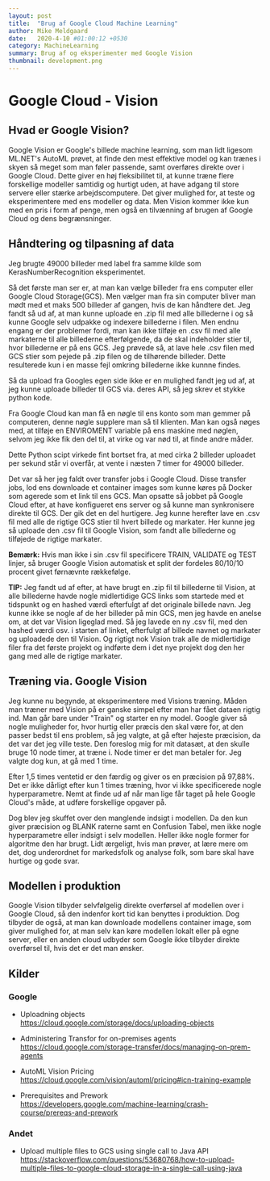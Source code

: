 ```yaml
---
layout: post
title:  "Brug af Google Cloud Machine Learning"
author: Mike Meldgaard
date:   2020-4-10 #01:00:12 +0530
category: MachineLearning
summary: Brug af og eksperimenter med Google Vision
thumbnail: development.png
---
```


# Google Cloud - Vision

## Hvad er Google Vision?
Google Vision er Google's billede machine learning, som man lidt ligesom ML.NET's AutoML prøvet, at finde den mest effektive model og kan trænes i skyen så meget som man føler passende, samt overføres direkte over i Google Cloud. Dette giver en høj fleksibilitet til, at kunne træne flere forskellige modeller samtidig og hurtigt uden, at have adgang til store servere eller stærke arbejdscomputere. Det giver mulighed for, at teste og eksperimentere med ens modeller og data. Men Vision kommer ikke kun med en pris i form af penge, men også en tilvænning af brugen af Google Cloud og dens begrænsninger.

## Håndtering og tilpasning af data
Jeg brugte 49000 billeder med label fra samme kilde som KerasNumberRecognition eksperimentet.

Så det første man ser er, at man kan vælge billeder fra ens computer eller Google Cloud Storage(GCS). Men vælger man fra sin computer bliver man mødt med et maks 500 billeder af gangen, hvis de kan håndtere det. Jeg fandt så ud af, at man kunne uploade en .zip fil med alle billederne i og så kunne Google selv udpakke og indexere billederne i filen. Men endnu engang er der problemer fordi, man kan ikke tilføje en .csv fil med alle markaterne til alle billederne efterfølgende, da de skal indeholder stier til, hvor billederne er på ens GCS. Jeg prøvede så, at lave hele .csv filen med GCS stier som pejede på .zip filen og de tilhørende billeder. Dette resulterede kun i en masse fejl omkring billederne ikke kunnne findes.

Så da upload fra Googles egen side ikke er en mulighed fandt jeg ud af, at jeg kunne uploade billeder til GCS via. deres API, så jeg skrev et stykke python kode.

<script src="https://gist.github.com/Zxited/e088513ca98cad4d91c5a49fb4da0219.js"></script>

Fra Google Cloud kan man få en nøgle til ens konto som man gemmer på computeren, denne nøgle supplere man så til klienten. Man kan også nøges med, at tilføje en ENVIROMENT variable på ens maskine med nøglen, selvom jeg ikke fik den del til, at virke og var nød til, at finde andre måder.

Dette Python scipt virkede fint bortset fra, at med cirka 2 billeder uploadet per sekund står vi overfår, at vente i næsten 7 timer for 49000 billeder.

Det var så her jeg faldt over transfer jobs i Google Cloud. Disse transfer jobs, lod ens downloade et container images som kunne køres på Docker som agerede som et link til ens GCS. Man opsatte så jobbet på Google Cloud efter, at have konfigueret ens server og så kunne man synkronisere direkte til GCS. Der gik det en del hurtigere. Jeg kunne herefter lave en .csv fil med alle de rigtige GCS stier til hvert billede og markater. Her kunne jeg så uploade den .csv fil til Google Vision, som fandt alle billederne og tilføjede de rigtige markater.

**Bemærk:** Hvis man ikke i sin .csv fil specificere TRAIN, VALIDATE og TEST linjer, så bruger Google Vision automatisk et split der fordeles 80/10/10 procent givet førnævnte rækkefølge.

**TIP:** Jeg fandt ud af efter, at have brugt en .zip fil til billederne til Vision, at alle billederne havde nogle midlertidige GCS links som startede med et tidspunkt og en hashed værdi efterfulgt af det originale billede navn. Jeg kunne ikke se nogle af de her billeder på min GCS, men jeg havde en anelse om, at det var Vision ligeglad med. Så jeg lavede en ny .csv fil, med den hashed værdi osv. i starten af linket, efterfulgt af billede navnet og markater og uploadede den til Vision. Og rigtigt nok Vision trak alle de midlertidige filer fra det første projekt og indførte dem i det nye projekt dog den her gang med alle de rigtige markater.

## Træning via. Google Vision
Jeg kunne nu begynde, at eksperimentere med Visions træning. Måden man træner med Vision på er ganske simpel efter man har fået dataen rigtig ind. Man går bare under "Train" og starter en ny model. Google giver så nogle muligheder for, hvor hurtig eller præcis den skal være for, at den passer bedst til ens problem, så jeg valgte, at gå efter højeste præcision, da det var det jeg ville teste. Den foreslog mig for mit datasæt, at den skulle bruge 10 node timer, at træne i. Node timer er det man betaler for. Jeg valgte dog kun, at gå med 1 time.

Efter 1,5 times ventetid er den færdig og giver os en præcision på 97,88%. Det er ikke dårligt efter kun 1 times træning, hvor vi ikke specificerede nogle hyperparametre. Nemt at finde ud af når man lige får taget på hele Google Cloud's måde, at udføre forskellige opgaver på.

Dog blev jeg skuffet over den manglende indsigt i modellen. Da den kun giver præcision og BLANK raterne samt en Confusion Tabel, men ikke nogle hyperparametre eller indsigt i selv modellen. Heller ikke nogle former for algoritme den har brugt. Lidt ærgeligt, hvis man prøver, at lære mere om det, dog underordnet for markedsfolk og analyse folk, som bare skal have hurtige og gode svar.

## Modellen i produktion
Google Vision tilbyder selvfølgelig direkte overførsel af modellen over i Google Cloud, så den indenfor kort tid kan benyttes i produktion. Dog tilbyder de også, at man kan downloade modellens container image, som giver mulighed for, at man selv kan køre modellen lokalt eller på egne server, eller en anden cloud udbyder som Google ikke tilbyder direkte overførsel til, hvis det er det man ønsker.

## Kilder

### Google
- Uploadning objects<br><https://cloud.google.com/storage/docs/uploading-objects>

- Administering Transfor for on-premises agents<br><https://cloud.google.com/storage-transfer/docs/managing-on-prem-agents>

- AutoML Vision Pricing<br><https://cloud.google.com/vision/automl/pricing#icn-training-example>

- Prerequisites and Prework<br><https://developers.google.com/machine-learning/crash-course/prereqs-and-prework>

### Andet
- Upload multiple files to GCS using single call to Java API<br><https://stackoverflow.com/questions/53680768/how-to-upload-multiple-files-to-google-cloud-storage-in-a-single-call-using-java>